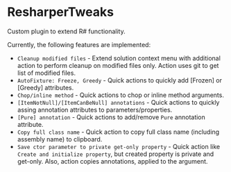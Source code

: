 # ResharperTweaks
Custom plugin to extend R# functionality.

Currently, the following features are implemented:  
* `Cleanup modified files` - Extend solution context menu with additional action to perform cleanup on modified files only. Action uses git to get list of modified files.
* `AutoFixture: Freeze, Greedy` - Quick actions to quickly add [Frozen] or [Greedy] attributes.
* `Chop/inline method` - Quick actions to chop or inline method arguments.
* `[ItemNotNull]/[ItemCanBeNull] annotations` - Quick actions to quickly assing annotation attributes to parameters/properties.
* `[Pure] annotation` - Quick actions to add/remove `Pure` annotation attribute.
* `Copy full class name` - Quick action to copy full class name (including assembly name) to clipboard.
* `Save ctor parameter to private get-only property` - Quick action like `Create and initialize property`, but created property is private and get-only. Also, action copies annotations, applied to the argument.

